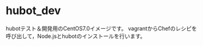 hubot_dev
==========

hubotテスト＆開発用のCentOS7.0イメージです。
vagrantからChefのレシピを呼び出して，Node.jsとhubotのインストールを行います。

